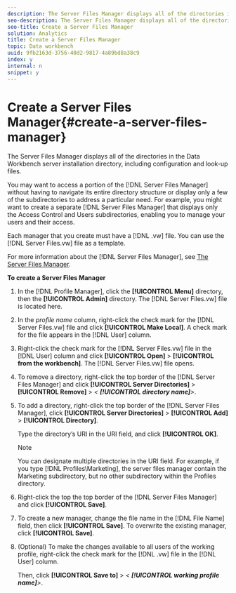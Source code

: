 ```yaml
---
description: The Server Files Manager displays all of the directories in the Data Workbench server installation directory, including configuration and look-up files.
seo-description: The Server Files Manager displays all of the directories in the Data Workbench server installation directory, including configuration and look-up files.
seo-title: Create a Server Files Manager
solution: Analytics
title: Create a Server Files Manager
topic: Data workbench
uuid: 9fb2163d-3756-40d2-9817-4a89bd8a38c9
index: y
internal: n
snippet: y
---
```


# Create a Server Files Manager{#create-a-server-files-manager}

The Server Files Manager displays all of the directories in the Data Workbench server installation directory, including configuration and look-up files.

 You may want to access a portion of the [!DNL Server Files Manager] without having to navigate its entire directory structure or display only a few of the subdirectories to address a particular need. For example, you might want to create a separate [!DNL Server Files Manager] that displays only the Access Control and Users subdirectories, enabling you to manage your users and their access.

Each manager that you create must have a [!DNL .vw] file. You can use the [!DNL Server Files.vw] file as a template.

For more information about the [!DNL Server Files Manager], see [The Server Files Manager](../../../../home/c-get-started/c-admin-intrf/c-svr-files-mgr.md#concept-73a0808487c8424285ae7302f53bc5f4).

**To create a Server Files Manager**

1. In the [!DNL Profile Manager], click the **[!UICONTROL Menu]** directory, then the **[!UICONTROL Admin]** directory. The [!DNL Server Files.vw] file is located here. 
1. In the *profile name* column, right-click the check mark for the [!DNL Server Files.vw] file and click **[!UICONTROL Make Local]**. A check mark for the file appears in the [!DNL User] column. 
1. Right-click the check mark for the [!DNL Server Files.vw] file in the [!DNL User] column and click **[!UICONTROL Open]** > **[!UICONTROL from the workbench]**. The [!DNL Server Files.vw] file opens. 
1. To remove a directory, right-click the top border of the [!DNL Server Files Manager] and click **[!UICONTROL Server Directories]** > **[!UICONTROL Remove]** > *< **[!UICONTROL directory name]**>*. 
1. To add a directory, right-click the top border of the [!DNL Server Files Manager], click **[!UICONTROL Server Directories]** > **[!UICONTROL Add]** > **[!UICONTROL Directory]**.

   Type the directory’s URI in the URI field, and click **[!UICONTROL OK]**.

   >[!NOTE]
   >
   >You can designate multiple directories in the URI field. For example, if you type [!DNL Profiles\Marketing\], the server files manager contain the Marketing subdirectory, but no other subdirectory within the Profiles directory.

1. Right-click the top the top border of the [!DNL Server Files Manager] and click **[!UICONTROL Save]**. 
1. To create a new manager, change the file name in the [!DNL File Name] field, then click **[!UICONTROL Save]**. To overwrite the existing manager, click **[!UICONTROL Save]**. 
1. (Optional) To make the changes available to all users of the working profile, right-click the check mark for the [!DNL .vw] file in the [!DNL User] column.

   Then, click **[!UICONTROL Save to]** > *< **[!UICONTROL working profile name]**>*.

